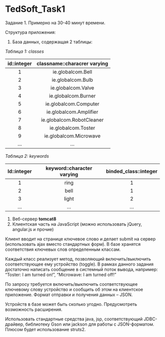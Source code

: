# TedSoft_Task1

Задание 1. Примерно на 30-40 минут времени.

Структура приложения:

1. База данных, содержащая 2 таблицы:
  
  *Таблица 1: classes*
  
  id::integer | classname::characrer varying
  :---------: | :-----------:
  1 | ie.globalcom.Bell
  2 | ie.globalcom.Bulb
  3 | ie.globalcom.Valve
  4 | ie.globalcom.Burner
  5 | ie.globalcom.Computer
  6 | ie.globalcom.Amplifier
  7 | ie.globalcom.RobotCleaner
  8 | ie.globalcom.Toster
  9 | ie.globalcom.Microwave
  … | …

  *Таблица 2: keywords*
  
  Id::integer | keyword::character varying | binded_class::integer
  :---------: | :------------------------: | :-------------------:
  1 | ring | 1
  2 | bell | 1
  3 | light | 2
  … | … | …

1. Веб-сервер **tomcat8**
1. Клиентская часть на JavaScript (можно использовать jQuery, angular.js и прочие)

Клиент вводит на странице ключевое слово и делает submit на сервер (использовать ajax вместо стандартных форм). В базе хранятся соответствия ключевых слов определенным классам.

Каждый класс реализует метод, позволяющий включить/выключить соответствующее ему устройство (toggle). В рамках данного задания достаточно написать сообщение в системный поток вывода, например: “Toster: I am turned on!”, “Microwave: I am turned off!”

По запросу требуется включить/выключить соответствующее ключевому слову устройство и сообщить об этом на клиентское приложение. Формат отправки и получения данных – JSON.

Устройств в базе может быть сколько угодно. Предусмотреть возможность расширения.

Использовать стандартные средства java, jsp, соответствующий JDBC-драйвер, библиотеку Gson или jackson для работы с JSON-форматом. Плюсом будет использование struts2.
